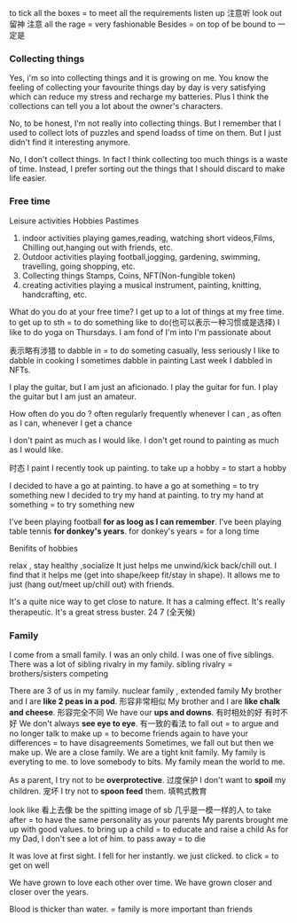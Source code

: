 <!--
 * @Date: 2022-07-22 18:01:46
 * @LastEditors: Juan Jiang
 * @LastEditTime: 2022-07-31 10:37:25
 * @FilePath: \learning-fragments\ielts\口语.md
-->
to tick all the boxes = to meet all the requirements
listen up 注意听
look out 留神 注意
all the rage = very fashionable
Besides = on top of 
be bound to 一定是
### Collecting things

Yes, i'm so into collecting things and it is growing on me.
You know the feeling of collecting your favourite things day by day is very satisfying which can reduce my stress and recharge my batteries. Plus I think the collections can tell you a lot about the owner's characters.

No, to be honest, I'm not really into collecting things. But I remember that I used to collect lots of puzzles and spend loadss of time on them. But I just didn't find it interesting anymore.

No, I don't collect things. In fact I think collecting too much things is a waste of time. Instead, I prefer sorting out the things that I should discard to make life easier.

### Free time

Leisure activities 
Hobbies
Pastimes

1. indoor activities  playing games,reading, watching short videos,Films, Chilling out,hanging out with friends, etc.
2. Outdoor activities  playing football,jogging, gardening, swimming, travelling, going shopping, etc.
3. Collecting things Stamps, Coins, NFT(Non-fungible token)
4. creating activities  playing a musical instrument, painting, knitting, handcrafting, etc.

What do you do at your free time? 
I get up to a lot of things at my free time. to get up to sth = to do something  like to do(也可以表示一种习惯或是选择) I like to do yoga on Thursdays.
I am fond of 
I'm into 
I'm passionate about

表示略有涉猎 to dabble in  = to do someting casually, less seriously
I like to dabble in cooking 
I sometimes dabble in painting
Last week I dabbled in NFTs.

I play the guitar, but I am just an aficionado. I play the guitar for fun. I play the guitar but I am just an amateur.

How often do you do ?
often regularly frequently 
whenever I can , as often as I can, whenever I get a chance

I don't paint as much as I would like.
I don't get round to painting as much as I would like.

时态 
I paint
I recently took up painting. to take up a hobby = to start a hobby

I decided to have a go at painting.  to have a go at something = to try something new
I decided to try my hand at painting. to try my hand at something = to try something new

I've been playing football **for as loog as I can remember**.
I've been playing table tennis **for donkey's years**. for donkey's years = for a long time

Benifits of hobbies

relax , stay healthy ,socialize
It just helps me unwind/kick back/chill out.
I find that it helps me (get into shape/keep fit/stay in shape).
It allows me to just (hang out/meet up/chill out) with friends.

It's a quite nice way to get close to nature.
It has a calming effect.
It's really therapeutic.
It's a great stress buster.  24 7 (全天候)

### Family

I come from a small family. I was an only child. I was one of five siblings.
There was a lot of sibling rivalry in my family. sibling rivalry  =  brothers/sisters competing

There are 3 of us in my family. nuclear family , extended family 
My brother and I are **like 2 peas in a pod**. 形容非常相似
My brother and I are **like chalk and cheese**. 形容完全不同
We have our **ups and downs**. 有时相处的好 有时不好
We don't always **see eye to eye**. 有一致的看法 
to fall out =  to argue and no longer talk
to make up  =  to become friends again
to have your differences = to have disagreements
Sometimes, we fall out but then we make up.
We are a close family. We are a tight knit family.
My family is everyting to me.
to love somebody to bits.
My family mean the world to me.

As a parent, I try not to be **overprotective**.  过度保护
I don't want to **spoil** my children. 宠坏
I try not to **spoon feed** them. 填鸭式教育

look like 看上去像
be the spitting image of sb  几乎是一模一样的人
to take after = to have the same personality as your parents
My parents brought me up with good values. to bring up a child  =  to educate and raise a child
As for my Dad, I don't see a lot of him. to pass away = to die

It was love at first sight. I fell for her instantly.
we just clicked. to click =  to get on well

We have grown to love each other over time.
We have grown  closer and closer over the years.

Blood is thicker than water. = family is more important than friends